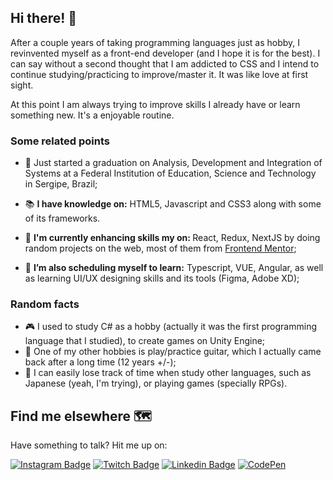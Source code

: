 ## Hi there! 👋


After a couple years of taking programming languages just as hobby, I revinvented myself as a front-end developer (and I hope it is for the best). I can say without a second thought that I am addicted to CSS and I intend to continue studying/practicing to improve/master it. It was like love at first sight. 

At this point I am always trying to improve skills I already have or learn something new. It's a enjoyable routine.


### Some related points

- 🏫 Just started a graduation on Analysis, Development and Integration of Systems at a Federal Institution of Education, Science and Technology in Sergipe, Brazil;

- 📚 <strong>I have knowledge on:</strong>
HTML5, Javascript and CSS3 along with some of its frameworks.

- 🔭 <strong>I'm currently enhancing skills my on: </strong> 
React, Redux, NextJS by doing random projects on the web, most of them from [Frontend Mentor](https://www.frontendmentor.io/challenges);

<!-- - 🤝 With some help I could also manage
'qualquer coisa' -->

- 🌱 <strong>I’m also scheduling myself to learn:</strong>
Typescript, VUE, Angular, as well as learning UI/UX designing skills and its tools (Figma, Adobe XD);


### Random facts

- 🎮 I used to study C# as a hobby (actually it was the first programming language that I studied), to create games on Unity Engine;
- 🎼 One of my other hobbies is play/practice guitar, which I actually came back after a long time (12 years +/-);
- 📖 I can easily lose track of time when study other languages, such as Japanese (yeah, I'm trying), or playing games (specially RPGs).


## Find me elsewhere 🗺️

Have something to talk? Hit me up on:

[![Instagram Badge](https://img.shields.io/badge/Instagram-E4405F?style=for-the-badge&logo=instagram&logoColor=white&link=https://www.instagram.com/_notfaceroll/)]( https://www.instagram.com/_notfaceroll/)
[![Twitch Badge](https://img.shields.io/badge/Twitch-9146FF?style=for-the-badge&logo=twitch&logoColor=white&link=https://www.twitch.tv/notfaceroll)]( https://www.twitch.tv/notfaceroll)
[![Linkedin Badge](https://img.shields.io/badge/LinkedIn-0077B5?style=for-the-badge&logo=linkedin&logoColor=white&link=https://www.linkedin.com/in/jorge-miguel-mesquita)](https://www.linkedin.com/in/jorge-miguel-mesquita)
[![CodePen](https://img.shields.io/badge/Codepen-000000?style=for-the-badge&logo=codepen&logoColor=white)](https://codepen.io/notfaceroll)





<!--
**notFaceroll/notFaceroll** is a ✨ _special_ ✨ repository because its `README.md` (this file) appears on your GitHub profile.
-->
